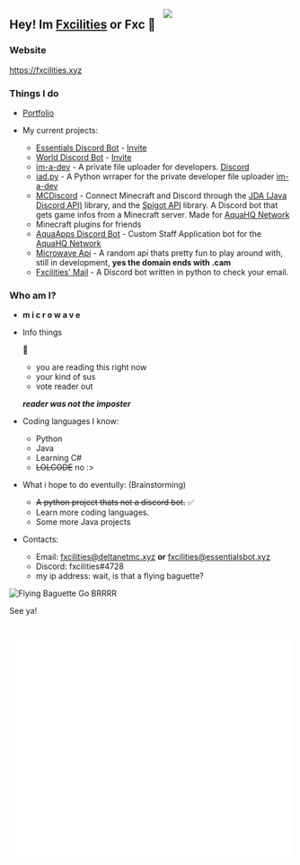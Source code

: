 <a href="https://fxcilities.xyz"><img align='right' src="https://avatars3.githubusercontent.com/u/48619853?s=460&u=539e8de61da1fa16d76edd61a9f296b5e3f7e414&v=4" width="230"></a>

## Hey! Im [Fxcilities](https://fxcilities.xyz) or Fxc 👋

### Website
https://fxcilities.xyz

### Things I do

- [Portfolio](https://fxcilities.xyz/portfolio.php)

- My current projects:
  - [Essentials Discord Bot](https://essentialsbot.xyz) - [Invite](https://essentialsbot.xyz/invite/)
  - [World Discord Bot](https://top.gg/bot/700292147311542282) - [Invite](https://discord.com/api/oauth2/authorize?client_id=700292147311542282&permissions=8&scope=bot)
  - [im-a-dev](https://im-a-dev.xyz/) - A private file uploader for developers. [Discord](https://discord.gg/r9MHCxr) 
  - [iad.py](https://fxcilities.xyz/coming_soon.php) - A Python wrraper for the private developer file uploader [im-a-dev](https://im-a-dev.xyz)
  - [MCDiscord](https://fxcilities.xyz/coming_soon.php) - Connect Minecraft and Discord through the [JDA (Java Discord API)](https://github.com/DV8FromTheWorld/JDA) library, and the [Spigot API](https://hub.spigotmc.org/javadocs/spigot/index.html) library. A Discord bot that gets game infos from a Minecraft server. Made for [AquaHQ Network](https://aquahq.net)
  - Minecraft plugins for friends
  - [AquaApps Discord Bot](https://github.com/AquaHQ) - Custom Staff Application bot for the [AquaHQ Network](https://aquahq.net)
  - [Microwave Api](https://api.microwave.cam) - A random api thats pretty fun to play around with, still in development, **yes the domain ends with .cam**
  - [Fxcilities' Mail](https://fxcilities.xyz/coming_soon.php) - A Discord bot written in python to check your email.


### Who am I?
- **m i c r o w a v e**
- Info things
  
  🤔
  - you are reading this right now
  - your kind of sus
  - vote reader out
  
  ***reader was not the imposter***
  
- Coding languages I know:
  - Python
  - Java
  - Learning C#
  - ~~LOLCODE~~ no :>

- What i hope to do eventully: (Brainstorming)
  - ~~A python project thats not a discord bot.~~ ✅
  - Learn more coding languages.
  - Some more Java projects
  
- Contacts:
  - Email: fxcilities@deltanetmc.xyz **or** fxcilities@essentialsbot.xyz
  - Discord: fxcilities#4728
  - my ip address: wait, is that a flying baguette?
  
  
  
                     
![Flying Baguette Go BRRRR](https://i.ibb.co/JQx3kzL/download-1.jpg)


See ya!

<div align="center">
	<br>
	<a href="https://fxcilities.xyz">
		<img src="header.svg" width="800" height="400">
	</a>
	<br>
</div>


